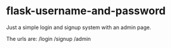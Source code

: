 # flask-username-and-password
 
Just a simple login and signup system with an admin page.

The urls are:
/login
/signup
/admin